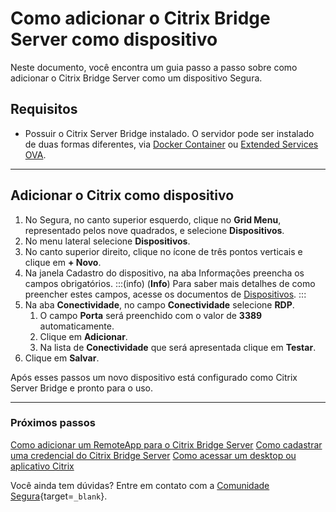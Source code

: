 # Como adicionar o Citrix Bridge Server como dispositivo

Neste documento, você encontra um guia passo a passo sobre como adicionar o Citrix Bridge Server como um dispositivo Segura.

## Requisitos

* Possuir o Citrix Server Bridge instalado. O servidor pode ser instalado de duas formas diferentes, via [Docker Container](/v4/docs/pt/pam-session-how-to-install-citrix-bridge-server-using-docker-container) ou [Extended Services OVA](/v4/docs/pt/pam-session-how-to-install-citrix-bridge-server-using-Segura-extended-services-ova).

---
## Adicionar o Citrix como dispositivo

1. No Segura, no canto superior esquerdo, clique no **Grid Menu**, representado pelos nove quadrados, e selecione **Dispositivos**.
2. No menu lateral selecione **Dispositivos**.
3. No canto superior direito, clique no ícone de três pontos verticais e clique em **+ Novo**.
4. Na janela Cadastro do dispositivo, na aba Informações preencha os campos obrigatórios.
    :::(info) (**Info**)
    Para saber mais detalhes de como preencher estes campos, acesse os documentos de [Dispositivos](/v4/docs/pt/devices).
    :::
5. Na aba **Conectividade**, no campo **Conectividade** selecione **RDP**.
    1. O campo **Porta** será preenchido com o valor de **3389** automaticamente.
    2. Clique em **Adicionar**.
    3. Na lista de **Conectividade** que será apresentada clique em **Testar**.
6. Clique em **Salvar**.

Após esses passos um novo dispositivo está configurado como Citrix Server Bridge e pronto para o uso.

---
### Próximos passos
[Como adicionar um RemoteApp para o Citrix Bridge Server](/v4/docs/pt/pam-session-how-to-add-a-remoteapp-to-citrix-bridge-server)
[Como cadastrar uma credencial do Citrix Bridge Server](/v4/docs/pt/pam-session-how-to-add-citrix-bridge-server-credential)
[Como acessar um desktop ou aplicativo Citrix](/v4/docs/pt/pam-session-how-to-access-a-citrix-desktop-or-application)

Você ainda tem dúvidas? Entre em contato com a [Comunidade Segura](https://community.Segura.io/){target=`_blank`}.